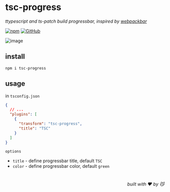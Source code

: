# tsc-progress
*ttypescript and ts-patch build progressbar, inspired by [webpackbar](https://github.com/unjs/webpackbar)*

[![npm](https://img.shields.io/npm/v/tsc-progress)](https://github.com/JiangWeixian/tsc-progress/tree/master) [![GitHub](https://img.shields.io/npm/l/tsc-progress)](https://github.com/JiangWeixian/tsc-progress/tree/master)

![image](https://user-images.githubusercontent.com/6839576/147484015-79fb0df1-eee4-438a-b14e-d4cf82b2f3fc.png)

## install

```console
npm i tsc-progress
```
## usage

in `tsconfig.json`

```json
{
  // ...
  "plugins": [
    {
      "transform": "tsc-progress",
      "title": "TSC"
    }
  ]
}
```

`options`

- `title` - define progressbar title, default `TSC`
- `color` - define progressbar color, default `green`

# 
<div align='right'>

*built with ❤️ by 😼*

</div>
